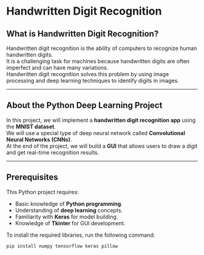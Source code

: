 # Handwritten Digit Recognition

## What is Handwritten Digit Recognition?
Handwritten digit recognition is the ability of computers to recognize human handwritten digits.  
It is a challenging task for machines because handwritten digits are often imperfect and can have many variations.  
Handwritten digit recognition solves this problem by using image processing and deep learning techniques to identify digits in images.

---

## About the Python Deep Learning Project
In this project, we will implement a **handwritten digit recognition app** using the **MNIST dataset**.  
We will use a special type of deep neural network called **Convolutional Neural Networks (CNNs)**.  
At the end of the project, we will build a **GUI** that allows users to draw a digit and get real-time recognition results.

---

## Prerequisites
This Python project requires:
- Basic knowledge of **Python programming**.
- Understanding of **deep learning** concepts.
- Familiarity with **Keras** for model building.
- Knowledge of **Tkinter** for GUI development.

To install the required libraries, run the following command:
```bash
pip install numpy tensorflow keras pillow
